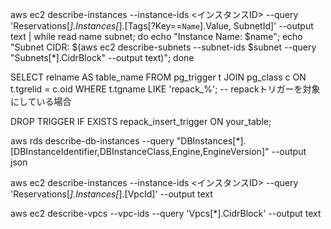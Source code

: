 aws ec2 describe-instances --instance-ids <インスタンスID> --query 'Reservations[*].Instances[*].[Tags[?Key==`Name`].Value, SubnetId]' --output text | while read name subnet; do echo "Instance Name: $name"; echo "Subnet CIDR: $(aws ec2 describe-subnets --subnet-ids $subnet --query "Subnets[*].CidrBlock" --output text)"; done





SELECT relname AS table_name
FROM pg_trigger t
JOIN pg_class c ON t.tgrelid = c.oid
WHERE t.tgname LIKE 'repack_%';  -- repackトリガーを対象にしている場合


DROP TRIGGER IF EXISTS repack_insert_trigger ON your_table;

aws rds describe-db-instances --query "DBInstances[*].[DBInstanceIdentifier,DBInstanceClass,Engine,EngineVersion]" --output json




aws ec2 describe-instances --instance-ids <インスタンスID> --query 'Reservations[*].Instances[*].[VpcId]' --output text

aws ec2 describe-vpcs --vpc-ids <VPC ID> --query 'Vpcs[*].CidrBlock' --output text




